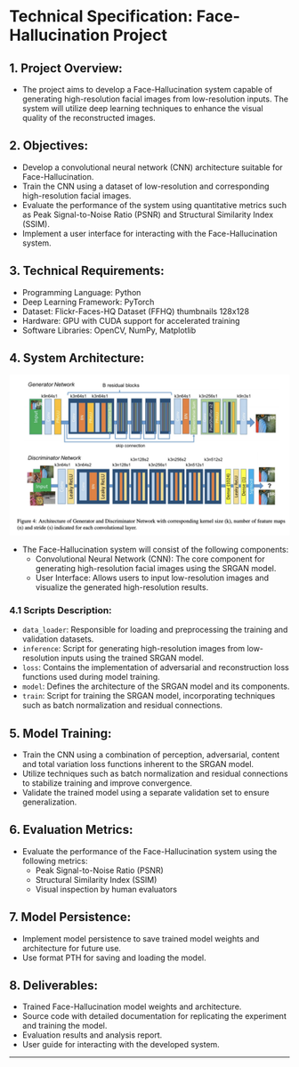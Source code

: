 # Technical Specification: Face-Hallucination Project

## 1. Project Overview:
   - The project aims to develop a Face-Hallucination system capable of generating high-resolution facial images from low-resolution inputs. The system will utilize deep learning techniques to enhance the visual quality of the reconstructed images.

## 2. Objectives:
   - Develop a convolutional neural network (CNN) architecture suitable for Face-Hallucination.
   - Train the CNN using a dataset of low-resolution and corresponding high-resolution facial images.
   - Evaluate the performance of the system using quantitative metrics such as Peak Signal-to-Noise Ratio (PSNR) and Structural Similarity Index (SSIM).
   - Implement a user interface for interacting with the Face-Hallucination system.

## 3. Technical Requirements:
   - Programming Language: Python
   - Deep Learning Framework: PyTorch
   - Dataset: Flickr-Faces-HQ Dataset (FFHQ) thumbnails 128x128
   - Hardware: GPU with CUDA support for accelerated training
   - Software Libraries: OpenCV, NumPy, Matplotlib

## 4. System Architecture:
![SRGAN.png](notebook%2FSRGAN.png)
   - The Face-Hallucination system will consist of the following components:
     - Convolutional Neural Network (CNN): The core component for generating high-resolution facial images using the SRGAN model.
     - User Interface: Allows users to input low-resolution images and visualize the generated high-resolution results.
   
### 4.1 Scripts Description:
   - `data_loader`: Responsible for loading and preprocessing the training and validation datasets.
   - `inference`: Script for generating high-resolution images from low-resolution inputs using the trained SRGAN model.
   - `loss`: Contains the implementation of adversarial and reconstruction loss functions used during model training.
   - `model`: Defines the architecture of the SRGAN model and its components.
   - `train`: Script for training the SRGAN model, incorporating techniques such as batch normalization and residual connections.

## 5. Model Training:
   - Train the CNN using a combination of perception, adversarial, content and total variation loss functions inherent to the SRGAN model.
   - Utilize techniques such as batch normalization and residual connections to stabilize training and improve convergence.
   - Validate the trained model using a separate validation set to ensure generalization.


## 6. Evaluation Metrics:
   - Evaluate the performance of the Face-Hallucination system using the following metrics:
     - Peak Signal-to-Noise Ratio (PSNR)
     - Structural Similarity Index (SSIM)
     - Visual inspection by human evaluators

## 7. Model Persistence:
   - Implement model persistence to save trained model weights and architecture for future use.
   - Use format PTH for saving and loading the model.

## 8. Deliverables:
   - Trained Face-Hallucination model weights and architecture.
   - Source code with detailed documentation for replicating the experiment and training the model.
   - Evaluation results and analysis report.
   - User guide for interacting with the developed system.


----

